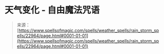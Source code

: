 <!--yml

category: 未分类

date: 2024-06-12 19:07:43

-->

# 天气变化 - 自由魔法咒语

> 来源：[https://www.spellsofmagic.com/spells/weather_spells/rain_storm_spells/22964/page.html#0001-01-01](https://www.spellsofmagic.com/spells/weather_spells/rain_storm_spells/22964/page.html#0001-01-01)
